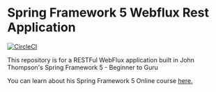 # Spring Framework 5 Webflux Rest Application

[![CircleCI](https://circleci.com/gh/kevinan2018/spring5-webflux-rest.svg?style=svg)](https://circleci.com/gh/kevinan2018/spring5-webflux-rest)

This repository is for a RESTFul WebFlux application built in John Thompson's Spring Framework 5 - Beginner to Guru

You can learn about his Spring Framework 5 Online course [here.](http://courses.springframework.guru/p/spring-framework-5-begginer-to-guru/?product_id=363173)
